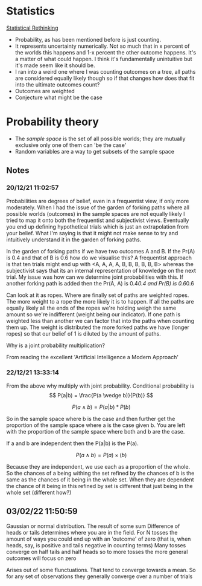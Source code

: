 # Statistics

[Statistical Rethinking](Statistical_Rethinking)

* Probability, as has been mentioned before is just counting. 
* It represents uncertainty numerically. Not so much that in x percent of the worlds this happens and 1-x percent the
  other outcome happens. It's a matter of what could happen. I think it's fundamentally unintuitive but it's made seem
  like it should be.
* I ran into a weird one where I was counting outcomes on a tree, all paths are considered equally likely though so if
  that changes how does that fit into the ultimate outcomes count?
* Outcomes are weighted
* Conjecture what might be the case

# Probability theory

* The _sample space_ is the set of all possible worlds; they are mutually exclusive only one of them can 'be the case'
* Random variables are a way to get subsets of the sample space

## Notes

### 20/12/21 11:02:57

Probabilities are degrees of belief, even in a frequentist view, if only more moderately. When I had the issue of the
garden of forking paths where all possible worlds (outcomes) in the sample spaces are not equally likely I tried to map
it onto both the frequentist and subjectivist views. Eventually you end up defining hypothetical trials which is just an
extrapolation from your belief. What I'm saying is that it might not make sense to try and intuitively understand it in
the garden of forking paths.

In the garden of forking paths if we have two outcomes A and B. If the Pr(A) is 0.4 and that of B is 0.6 how do we
visualise this? A frequentist approach is that ten trials might end up with <A, A, A, A, B, B, B, B, B, B> whereas the
subjectivist says that its an internal representation of knowledge on the next trial. My issue was how can we determine
joint probabilities with this. If another forking path is added then the Pr(A, A) is 0.4*0.4 and Pr(B) is 0.6*0.6

Can look at it as ropes. Where are finally set of paths are weighted ropes. The more weight to a rope the more likely it
is to happen. If all the paths are equally likely all the ends of the ropes we're holding weigh the same amount so we're
indifferent (weight being our indicator). If one path is weighted less than another we can factor that into the paths
when counting them up. The weight is distributed the more forked paths we have (longer ropes) so that our belief of 1 is
diluted by the amount of paths. 

Why is a joint probability multiplication?

From reading the excellent 'Artificial Intelligence a Modern Approach' 

### 22/12/21 13:33:14

From the above why multiply with joint probability.
Conditional probability is 
$$ P(a|b) = \frac{P(a \wedge b)}{P(b)} $$

$$ P(a \wedge b) = P(a|b)*P(b) $$

So in the sample space where b is the case and then further get the proportion of the sample space where a is the case
given b. You are left with the proportion of the sample space where both and b are the case.

If a and b are independent then the P(a|b) is the P(a). 

$$ P( a \wedge b) = P(a)\times(b) $$

Because they are independent, we use each as a proportion of the whole. So the chances of a being withing the set
refined by the chances of b is the same as the chances of it being in the whole set. When they are dependent the chance
of it being in this refined by set is different that just being in the whole set (different how?)


## 03/02/22 11:50:59

Gaussian or normal distribution. The result of some sum 
Difference of heads or tails determines where you are in the field. For N tosses the amount of ways you could end up
with an 'outcome' of zero (that is, when heads, say, is positive and tails negative in counting terms) Many tosses
converge on half tails and half heads so to more tosses the more general outcomes will focus on zero

Arises out of some flunctuations. That tend to converge towards a mean. So for any set of observations they generally
converge over a number of trials

 
